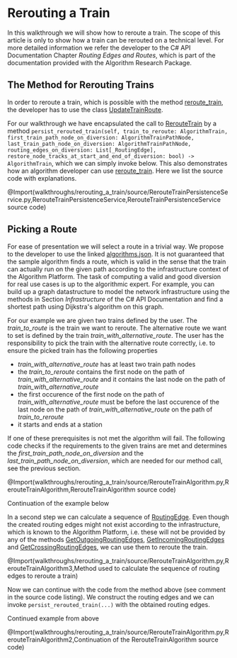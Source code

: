 
# Rerouting a Train

In this walkthrough we will show how to reroute a train. The scope of this article is only to show how a train can be rerouted on a technical level.
For more detailed information we refer the developer to the C# API Documentation Chapter _Routing Edges and Routes_, which is part of the documentation provided with the Algorithm Research Package.

## The Method for Rerouting Trains

In order to reroute a train, which is possible with the method [reroute_train](@py_client_root/algorithm_interface/algorithm_interface.py), 
the developer has to use the class [UpdateTrainRoute](@py_client_root/aidm/aidm_update_classes.py).

For our walkthrough we have encapsulated the call to [RerouteTrain](@py_client_root/aidm/aidm_update_classes.py) by a method 
`persist_rerouted_train(self, train_to_reroute: AlgorithmTrain, first_train_path_node_on_diversion: AlgorithmTrainPathNode, last_train_path_node_on_diversion: AlgorithmTrainPathNode, routing_edges_on_diversion: List[_RoutingEdge], restore_node_tracks_at_start_and_end_of_diversion: bool) -> AlgorithmTrain`,
which we can simply invoke below. This also demonstrates how an algorithm developer can use [reroute_train](@py_client_root/algorithm_interface/algorithm_interface.py).
Here we list the source code with explanations.

@Import(walkthroughs/rerouting_a_train/source/RerouteTrainPersistenceService.py,RerouteTrainPersistenceService,RerouteTrainPersistenceService source code)

## Picking a Route

For ease of presentation we will select a route in a trivial way. We propose to the developer to use the linked [algorithms.json](../source/algorithms.json). It is not guaranteed that the sample algorithm finds a route, which is valid in the sense that the train can actually run on the given path 
according to the infrastructure context of the Algorithm Platform. The task of computing a valid and good diversion for real use cases is up to the algorithmic expert. For example, you can build up a 
graph datastructure to model the network infrastructure using the methods in Section _Infrastructure_ of the C# API Documentation and find a shortest path using Dijkstra's algorithm on this graph. 

For our example we are given two trains defined by the user. The _train_to_route_ is the train we want to reroute. The alternative route we want to set is defined by the train _train_with_alternative_route_. The user has the responsibility to pick the train with
the alternative route correctly, i.e. to ensure the picked train has the following properties 
* _train_with_alternative_route_ has at least two train path nodes
* the _train_to_reroute_ contains the first node on the path of _train_with_alternative_route_ and it contains the last node on the path of _train_with_alternative_route_
* the first occurence of the first node on the path of _train_with_alternative_route_ must be before the last occurence of the last node on the path of _train_with_alternative_route_ on the path of _train_to_reroute_
* it starts and ends at a station

If one of these prerequisites is not met the algorithm will fail. The following code checks if the requirements to the given trains are met and determines the _first_train_path_node_on_diversion_ and the _last_train_path_node_on_diversion_, which are needed for 
our method call, see the previous section.

@Import(walkthroughs/rerouting_a_train/source/RerouteTrainAlgorithm.py,RerouteTrainAlgorithm,RerouteTrainAlgorithm source code)

Continuation of the example below


In a second step we can calculate a sequence of [RoutingEdge](@py_client_root/aidm/aidm_routing_edge_classes.py). Even though the created routing edges might not exist according to the infrastructure, which is known to 
the Algorithm Platform, i.e. these will not be provided by any of the methods [GetOutgoingRoutingEdges](@py_client_root/algorithm_interface/algorithm_interface.py), 
[GetIncomingRoutingEdges](@py_client_root/algorithm_interface/algorithm_interface.py) and 
[GetCrossingRoutingEdges](@py_client_root/algorithm_interface/algorithm_interface.py), we can use them to reroute the train. 

@Import(walkthroughs/rerouting_a_train/source/RerouteTrainAlgorithm.py,RerouteTrainAlgorithm3,Method used to calculate the sequence of routing edges to reroute a train)

Now we can continue with the code from the method above (see comment in the source code listing). We construct the routing edges and we can invoke `persist_rerouted_train(...)` with the obtained routing edges.

Continued example from above

@Import(walkthroughs/rerouting_a_train/source/RerouteTrainAlgorithm.py,RerouteTrainAlgorithm2,Continuation of the RerouteTrainAlgorithm source code)
